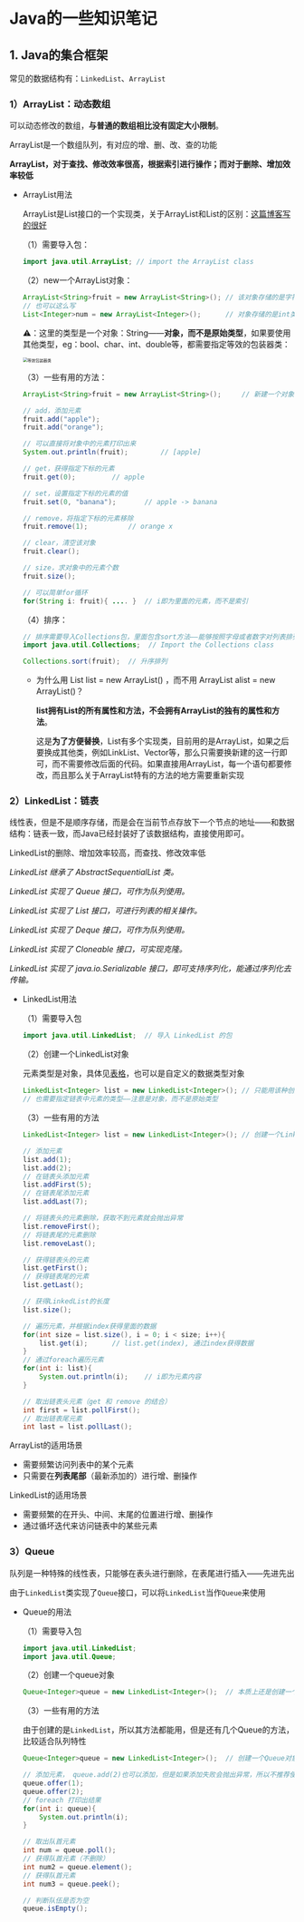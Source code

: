 # Java的一些知识笔记

## 1. Java的集合框架

常见的数据结构有：`LinkedList`、`ArrayList`

### 1）ArrayList：动态数组

可以动态修改的数组，**与普通的数组相比没有固定大小限制**。

ArrayList是一个数组队列，有对应的增、删、改、查的功能

**ArrayList，对于查找、修改效率很高，根据索引进行操作；而对于删除、增加效率较低**

- ArrayList用法

  ArrayList是List接口的一个实现类，关于ArrayList和List的区别：[这篇博客写的很好](https://blog.csdn.net/erlian1992/article/details/51298276)

  （1）需要导入包：

  ```java
  import java.util.ArrayList; // import the ArrayList class
  ```

  （2）new一个ArrayList对象：

  ```java
  ArrayList<String>fruit = new ArrayList<String>();	// 该对象存储的是字符串，对象名为fruit
  // 也可以这么写
  List<Integer>num = new ArrayList<Integer>();		// 对象存储的是int类型的数据
  ```

  :warning:：这里的类型是一个对象：String——**对象，而不是原始类型**，如果要使用其他类型，eg：bool、char、int、double等，<a name="table_type">都需要指定等效的包装器类</a>：

  <img src="C:/Users/Administrator/Desktop/update_everyday/algorithm/leetcode/pic/image-20200627161050020.png" alt="等效包装器类" style="zoom: 50%;" />

  （3）一些有用的方法：

  ```java
  ArrayList<String>fruit = new ArrayList<String>();		// 新建一个对象
  
  // add，添加元素
  fruit.add("apple");
  fruit.add("orange");
  
  // 可以直接将对象中的元素打印出来
  System.out.println(fruit);		// [apple]
  
  // get，获得指定下标的元素
  fruit.get(0);			// apple
  
  // set，设置指定下标的元素的值
  fruit.set(0, "banana");		// apple -> banana
  
  // remove，将指定下标的元素移除
  fruit.remove(1);			// orange x
  
  // clear，清空该对象
  fruit.clear();
  
  // size，求对象中的元素个数
  fruit.size();
  
  // 可以简单for循环
  for(String i: fruit){ .... }	// i即为里面的元素，而不是索引
  ```

  （4）排序：

  ```java
  // 排序需要导入Collections包，里面包含sort方法——能够按照字母或者数字对列表排列
  import java.util.Collections;  // Import the Collections class
  
  Collections.sort(fruit);	// 升序排列
  ```

  - 为什么用 List list = new ArrayList() ，而不用 ArrayList alist = new ArrayList()？

    **list拥有List的所有属性和方法，不会拥有ArrayList的独有的属性和方法**。

    这是**为了方便替换**，List有多个实现类，目前用的是ArrayList，如果之后要换成其他类，例如LinkList、Vector等，那么只需要换新建的这一行即可，而不需要修改后面的代码。如果直接用ArrayList，每一个语句都要修改，而且那么关于ArrayList特有的方法的地方需要重新实现 

### 2）LinkedList：链表

线性表，但是不是顺序存储，而是会在当前节点存放下一个节点的地址——和数据结构：链表一致，而Java已经封装好了该数据结构，直接使用即可。

LinkedList的删除、增加效率较高，而查找、修改效率低

*LinkedList 继承了 AbstractSequentialList 类。*

*LinkedList 实现了 Queue 接口，可作为队列使用。*

*LinkedList 实现了 List 接口，可进行列表的相关操作。*

*LinkedList 实现了 Deque 接口，可作为队列使用。*

*LinkedList 实现了 Cloneable 接口，可实现克隆。*

*LinkedList 实现了 java.io.Serializable 接口，即可支持序列化，能通过序列化去传输。*

- LinkedList用法

  （1）需要导入包

  ```java
  import java.util.LinkedList;	// 导入 LinkedList 的包
  ```

  （2）创建一个LinkedList对象

  元素类型是对象，具体见[表格](#table_type)，也可以是自定义的数据类型对象

  ```java
  LinkedList<Integer> list = new LinkedList<Integer>();	// 只能用该种创建方式，而不能用其他
  // 也需要指定链表中元素的类型——注意是对象，而不是原始类型
  ```

  （3）一些有用的方法

  ```java
  LinkedList<Integer> list = new LinkedList<Integer>();	// 创建一个LinkedList对象
  
  // 添加元素
  list.add(1);
  list.add(2);
  // 在链表头添加元素
  list.addFirst(5);
  // 在链表尾添加元素
  list.addLast(7);
  
  // 将链表头的元素删除，获取不到元素就会抛出异常
  list.removeFirst();
  // 将链表尾的元素删除
  list.removeLast();
  
  // 获得链表头的元素
  list.getFirst();
  // 获得链表尾的元素
  list.getLast();
  
  // 获得LinkedList的长度
  list.size();
  
  // 遍历元素，并根据index获得里面的数据
  for(int size = list.size(), i = 0; i < size; i++){
      list.get(i);		// list.get(index), 通过index获得数据
  }
  // 通过foreach遍历元素
  for(int i: list){
      System.out.println(i);	// i即为元素内容
  }
  
  // 取出链表头元素（get 和 remove 的结合）
  int first = list.pollFirst();
  // 取出链表尾元素
  int last = list.pollLast();
  ```

ArrayList的适用场景

- 需要频繁访问列表中的某个元素
- 只需要在**列表尾部**（最新添加的）进行增、删操作

LinkedList的适用场景

- 需要频繁的在开头、中间、末尾的位置进行增、删操作
- 通过循坏迭代来访问链表中的某些元素

### 3）Queue

队列是一种特殊的线性表，只能够在表头进行删除，在表尾进行插入——先进先出

由于`LinkedList`类实现了`Queue`接口，可以将`LinkedList`当作`Queue`来使用

- Queue的用法

  （1）需要导入包

  ```java
  import java.util.LinkedList;
  import java.util.Queue;
  ```

  （2）创建一个queue对象

  ```java
  Queue<Integer>queue = new LinkedList<Integer>();	// 本质上还是创建一个 LinkedList，但是能使用queue方法
  ```

  （3）一些有用的方法

  由于创建的是`LinkedList`，所以其方法都能用，但是还有几个Queue的方法，比较适合队列特性

  ```java
  Queue<Integer>queue = new LinkedList<Integer>();	// 创建一个Queue对象
  
  // 添加元素， queue.add(2)也可以添加，但是如果添加失败会抛出异常，所以不推荐使用
  queue.offer(1);
  queue.offer(2);
  // foreach 打印出结果
  for(int i: queue){
      System.out.println(i);
  }
  
  // 取出队首元素
  int num = queue.poll();
  // 获得队首元素（不删除）
  int num2 = queue.element();
  // 获得队首元素
  int num3 = queue.peek();
  
  // 判断队伍是否为空
  queue.isEmpty();
  ```

  

